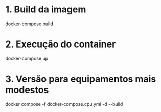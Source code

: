 # 1. Build da imagem
docker-compose build

# 2. Execução do container
docker-compose up

# 3. Versão para equipamentos mais modestos
docker compose -f docker-compose.cpu.yml -d --build